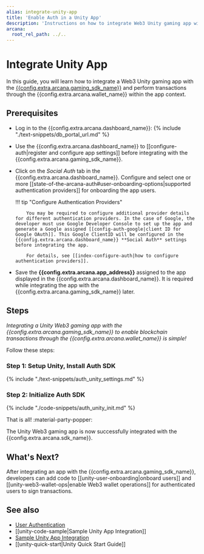 ```yaml
---
alias: integrate-unity-app
title: 'Enable Auth in a Unity App'
description: 'Instructions on how to integrate Web3 Unity gaming app with the Arcana Auth Gaming SDK.'
arcana:
  root_rel_path: ../..
---
```


# Integrate Unity App

In this guide, you will learn how to integrate a Web3 Unity gaming app with the [{{config.extra.arcana.gaming_sdk_name}}]({{page.meta.arcana.root_rel_path}}/concepts/authsdk.md) and perform transactions through the {{config.extra.arcana.wallet_name}} within the app context.

<!-- 
[Try Auth Example :material-rocket-launch:](https://9mt0h4.csb.app/){ .md-button .md-button--primary}
-->

## Prerequisites

* Log in to the {{config.extra.arcana.dashboard_name}}: {% include "./text-snippets/db_portal_url.md" %}

* Use the {{config.extra.arcana.dashboard_name}} to [[configure-auth|register and configure app settings]] before integrating with the {{config.extra.arcana.gaming_sdk_name}}. 

* Click on the *Social Auth* tab in the {{config.extra.arcana.dashboard_name}}. Configure and select one or more [[state-of-the-arcana-auth#user-onboarding-options|supported authentication providers]] for onboarding the app users.

    !!! tip "Configure Authentication Providers"

          You may be required to configure additional provider details for different authentication providers. In the case of Google, the developer must use Google Developer Console to set up the app and generate a Google assigned [[config-auth-google|client ID for Google OAuth]]. This Google ClientID will be configured in the {{config.extra.arcana.dashboard_name}} **Social Auth** settings before integrating the app.

          For details, see [[index-configure-auth|how to configure authentication providers]].

* Save the **{{config.extra.arcana.app_address}}** assigned to the app displayed in the {{config.extra.arcana.dashboard_name}}. It is required while integrating the app with the {{config.extra.arcana.gaming_sdk_name}} later.

## Steps

*Integrating a Unity Web3 gaming app with the {{config.extra.arcana.gaming_sdk_name}} to enable blockchain transactions through the {{config.extra.arcana.wallet_name}} is simple!*

Follow these steps:

### Step 1: Setup Unity, Install Auth SDK

{% include "./text-snippets/auth_unity_settings.md" %}

### Step 2: Initialize Auth SDK

{% include "./code-snippets/auth_unity_init.md" %}

That is all! :material-party-popper:

The Unity Web3 gaming app is now successfully integrated with the {{config.extra.arcana.sdk_name}}.  

## What's Next?

After integrating an app with the {{config.extra.arcana.gaming_sdk_name}}, developers can add code to [[unity-user-onboarding|onboard users]] and [[unity-web3-wallet-ops|enable Web3 wallet operations]] for authenticated users to sign transactions.

## See also

* [User Authentication]({{page.meta.arcana.root_rel_path}}/concepts/authtype/arcanaauth.md)
* [[unity-code-sample|Sample Unity App Integration]]
* [Sample Unity App Integration](https://github.com/arcana-network/auth-examples)
* [[unity-quick-start|Unity Quick Start Guide]]
